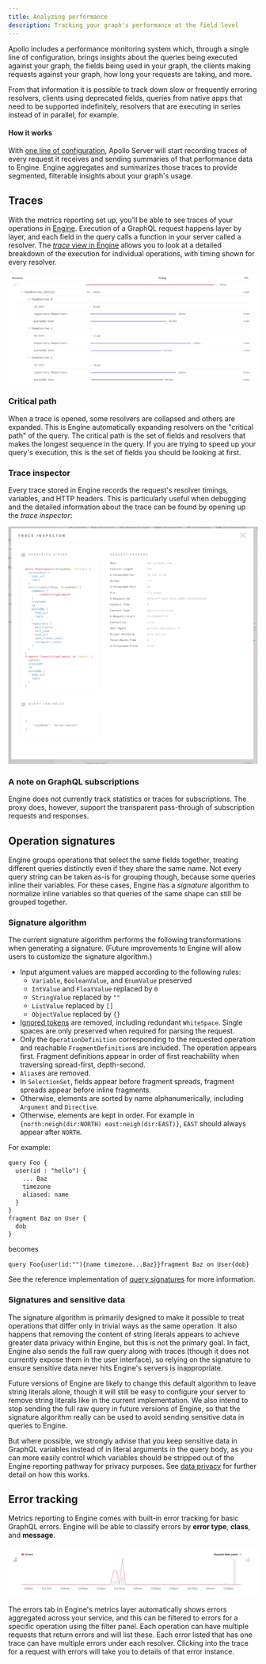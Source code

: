 ```yaml
---
title: Analyzing performance
description: Tracking your graph's performance at the field level
---
```


Apollo includes a performance monitoring system which, through a single line of configuration, brings insights about the queries being executed against your graph, the fields being used in your graph, the clients making requests against your graph, how long your requests are taking, and more.

From that information it is possible to track down slow or frequently erroring resolvers, clients using deprecated fields, queries from native apps that need to be supported indefinitely, resolvers that are executing in series instead of in parallel, for example.

#### How it works

With [one line of configuration](/docs/references/setup-analytics), Apollo Server will start recording traces of every request it receives and sending summaries of that performance data to Engine. Engine aggregates and summarizes those traces to provide segmented, filterable insights about your graph's usage.

<h2 id="trace">Traces</h2>

With the metrics reporting set up, you'll be able to see traces of your operations in [Engine](https://engine.apollographql.com). Execution of a GraphQL request happens layer by layer, and each field in the query calls a function in your server called a resolver. The [_trace_ view in Engine](https://blog.apollographql.com/the-new-trace-view-in-apollo-engine-566b25bdfdb0) allows you to look at a detailed breakdown of the execution for individual operations, with timing shown for every resolver.

![Trace view](../img/trace.png)

<h3 id="critical-path">Critical path</h3>

When a trace is opened, some resolvers are collapsed and others are expanded. This is Engine automatically expanding resolvers on the "critical path" of the query. The critical path is the set of fields and resolvers that makes the longest sequence in the query. If you are trying to speed up your query's execution, this is the set of fields you should be looking at first.

<h3 id="sampled-traces">Trace inspector</h3>

Every trace stored in Engine records the request's resolver timings, variables, and HTTP headers. This is particularly useful when debugging and the detailed information about the trace can be found by opening up the _trace inspector_:

![Trace Inspector](../img/trace-inspector.png)

<h3 id="tracking-subs">A note on GraphQL subscriptions</h3>

Engine does not currently track statistics or traces for subscriptions. The proxy does, however, support the transparent pass-through of subscription requests and responses.

<h2 id="operation-signatures">Operation signatures</h2>

Engine groups operations that select the same fields together, treating different queries distinctly even if they share the same name. Not every query string can be taken as-is for grouping though, because some queries inline their variables. For these cases, Engine has a _signature_ algorithm to normalize inline variables so that queries of the same shape can still be grouped together.

<h3 id="transformations">Signature algorithm</h3>

The current signature algorithm performs the following transformations when generating a signature. (Future improvements to Engine will allow users to customize the signature algorithm.)

- Input argument values are mapped according to the following rules:
  - `Variable`, `BooleanValue`, and `EnumValue` preserved
  - `IntValue` and `FloatValue` replaced by `0`
  - `StringValue` replaced by `""`
  - `ListValue` replaced by `[]`
  - `ObjectValue` replaced by `{}`
- [Ignored tokens](http://facebook.github.io/graphql/draft/#sec-Source-Text.Ignored-Tokens) are removed, including redundant `WhiteSpace`. Single spaces are only preserved when required for parsing the request.
- Only the `OperationDefinition` corresponding to the requested operation and reachable `FragmentDefinition`s are included.
  The operation appears first. Fragment definitions appear in order of first reachability when traversing spread-first, depth-second.
- `Alias`es are removed.
- In `SelectionSet`, fields appear before fragment spreads, fragment spreads appear before inline fragments.
- Otherwise, elements are sorted by name alphanumerically, including `Argument` and `Directive`.
- Otherwise, elements are kept in order. For example in `{north:neigh(dir:NORTH) east:neigh(dir:EAST)}`, `EAST` should always appear after `NORTH`.

For example:

```
query Foo {
  user(id : "hello") {
    ... Baz
    timezone
    aliased: name
  }
}
fragment Baz on User {
  dob
}
```

becomes

```
query Foo{user(id:""){name timezone...Baz}}fragment Baz on User{dob}
```

See the reference implementation of [query signatures](https://github.com/apollographql/apollo-tooling/blob/7e1f62a8635466e653d52064745bf8c66bb7dd10/packages/apollo-graphql/src/operationId.ts#L60) for more information.

<h3 id="signatures-sensitive-data">Signatures and sensitive data</h3>

The signature algorithm is primarily designed to make it possible to treat operations that differ only in trivial ways as the same operation. It also happens that removing the content of string literals appears to achieve greater data privacy within Engine, but this is not the primary goal. In fact, Engine also sends the full raw query along with traces (though it does not currently expose them in the user interface), so relying on the signature to ensure sensitive data never hits Engine's servers is inappropriate.

Future versions of Engine are likely to change this default algorithm to leave string literals alone, though it will still be easy to configure your server to remove string literals like in the current implementation. We also intend to stop sending the full raw query in future versions of Engine, so that the signature algorithm really can be used to avoid sending sensitive data in queries to Engine.

But where possible, we strongly advise that you keep sensitive data in GraphQL variables instead of in literal arguments in the query body, as you can more easily control which variables should be stripped out of the Engine reporting pathway for privacy purposes. See [data privacy](../data-privacy.html) for further detail on how this works.

## Error tracking

Metrics reporting to Engine comes with built-in error tracking for basic GraphQL errors. Engine will be able to classify errors by **error type**, **class**, and **message**.

![Errors](../img/error.png)

The errors tab in Engine's metrics layer automatically shows errors aggregated across your service, and this can be filtered to errors for a specific operation using the filter panel. Each operation can have multiple requests that return errors and will list these. Each error listed that has one trace can have multiple errors under each resolver. Clicking into the trace for a request with errors will take you to details of that error instance.
